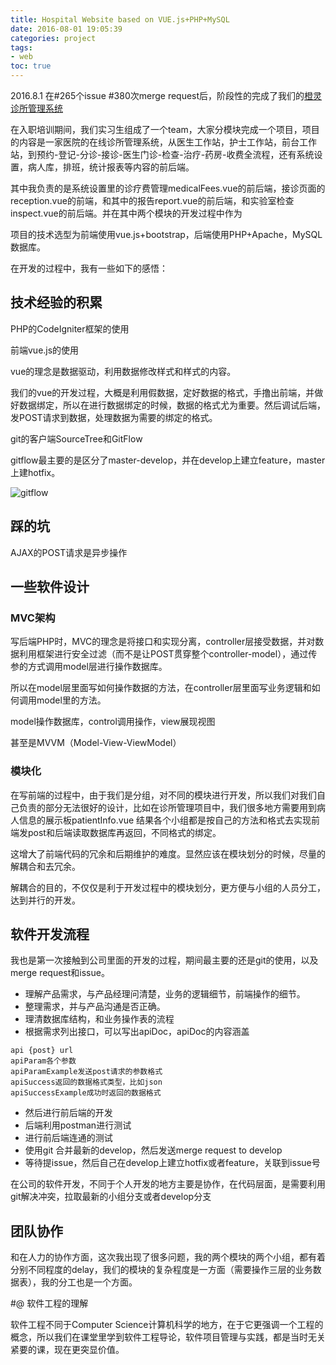 ```yaml
---
title: Hospital Website based on VUE.js+PHP+MySQL
date: 2016-08-01 19:05:39
categories: project
tags: 
- web
toc: true
---
```


2016.8.1 在#265个issue  #380次merge request后，阶段性的完成了我们的[橙灵诊所管理系统](https://clinic.baichengyiliao.com/spa.php?action=doctorwork.html)

在入职培训期间，我们实习生组成了一个team，大家分模块完成一个项目，项目的内容是一家医院的在线诊所管理系统，从医生工作站，护士工作站，前台工作站，到预约-登记-分诊-接诊-医生门诊-检查-治疗-药房-收费全流程，还有系统设置，病人库，排班，统计报表等内容的前后端。

<!-- more -->

其中我负责的是系统设置里的诊疗费管理medicalFees.vue的前后端，接诊页面的reception.vue的前端，和其中的报告report.vue的前后端，和实验室检查inspect.vue的前后端。并在其中两个模块的开发过程中作为

项目的技术选型为前端使用vue.js+bootstrap，后端使用PHP+Apache，MySQL数据库。

在开发的过程中，我有一些如下的感悟：

 

## 技术经验的积累

PHP的CodeIgniter框架的使用

前端vue.js的使用

vue的理念是数据驱动，利用数据修改样式和样式的内容。

我们的vue的开发过程，大概是利用假数据，定好数据的格式，手撸出前端，并做好数据绑定，所以在进行数据绑定的时候，数据的格式尤为重要。然后调试后端，发POST请求到数据，处理数据为需要的绑定的格式。

git的客户端SourceTree和GitFlow

gitflow最主要的是区分了master-develop，并在develop上建立feature，master上建hotfix。

![gitflow](http://images.cnblogs.com/cnblogs_com/cnblogsfans/771108/o_git-flow-nvie.png)

## 踩的坑

AJAX的POST请求是异步操作


## 一些软件设计

### MVC架构

写后端PHP时，MVC的理念是将接口和实现分离，controller层接受数据，并对数据利用框架进行安全过滤（而不是让POST贯穿整个controller-model），通过传参的方式调用model层进行操作数据库。

所以在model层里面写如何操作数据的方法，在controller层里面写业务逻辑和如何调用model里的方法。

 

model操作数据库，control调用操作，view展现视图

甚至是MVVM（Model-View-ViewModel）

 

### 模块化

在写前端的过程中，由于我们是分组，对不同的模块进行开发，所以我们对我们自己负责的部分无法很好的设计，比如在诊所管理项目中，我们很多地方需要用到病人信息的展示板patientInfo.vue 结果各个小组都是按自己的方法和格式去实现前端发post和后端读取数据库再返回，不同格式的绑定。

这增大了前端代码的冗余和后期维护的难度。显然应该在模块划分的时候，尽量的解耦合和去冗余。

解耦合的目的，不仅仅是利于开发过程中的模块划分，更方便与小组的人员分工，达到并行的开发。

 

## 软件开发流程

我也是第一次接触到公司里面的开发的过程，期间最主要的还是git的使用，以及merge request和issue。

- 理解产品需求，与产品经理问清楚，业务的逻辑细节，前端操作的细节。
- 整理需求，并与产品沟通是否正确。
- 理清数据库结构，和业务操作表的流程
- 根据需求列出接口，可以写出apiDoc，apiDoc的内容涵盖

```
api {post} url
apiParam各个参数
apiParamExample发送post请求的参数格式
apiSuccess返回的数据格式类型，比如json
apiSuccessExample成功时返回的数据格式
```

- 然后进行前后端的开发
- 后端利用postman进行测试
- 进行前后端连通的测试
- 使用git 合并最新的develop，然后发送merge request to develop
- 等待提issue，然后自己在develop上建立hotfix或者feature，关联到issue号


在公司的软件开发，不同于个人开发的地方主要是协作，在代码层面，是需要利用git解决冲突，拉取最新的小组分支或者develop分支

 

## 团队协作

和在人力的协作方面，这次我出现了很多问题，我的两个模块的两个小组，都有着分别不同程度的delay，我们的模块的复杂程度是一方面（需要操作三层的业务数据表），我的分工也是一个方面。

 

#@ 软件工程的理解

软件工程不同于Computer Science计算机科学的地方，在于它更强调一个工程的概念，所以我们在课堂里学到软件工程导论，软件项目管理与实践，都是当时无关紧要的课，现在更突显价值。

